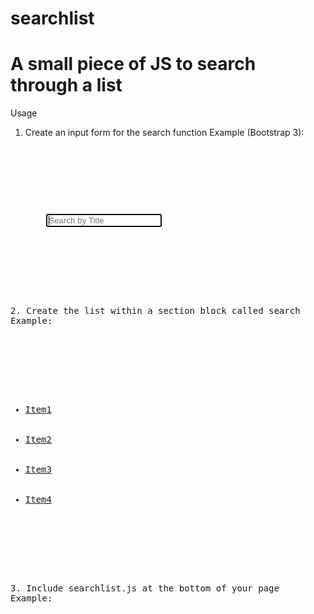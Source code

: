 searchlist
==================================================
A small piece of JS to search through a list
==================================================

Usage

1. Create an input form for the search function
Example (Bootstrap 3):
<code><pre>
<nav>
<form role="search" class="navbar-form">
    <div class="form-group has-feedback">
        <input type="text" autofocus placeholder="Search by Title" class="form-control">
        <div data-toggle="navbar-search-dismiss" class="fa fa-times form-control-feedback"></div>
    </div>
</form>
</nav>
<pre></code>
2. Create the list within a section block called search
Example:
  <section class="search">
    <div class="panel widget">
      <ul class="list-group">
        <li class="list-group-item"><a href="/1/">Item1</a></li>
          <li class="list-group-item"><a href="/2/">Item2</a></li>
          <li class="list-group-item"><a href="/3/">Item3</a></li>
          <li class="list-group-item"><a href="/4/">Item4</a></li>
      </ul>
    </div>
  </section>
3. Include searchlist.js at the bottom of your page
Example:
	<script src="app/js/searchlist.js"></script>
